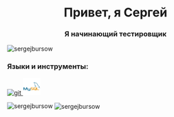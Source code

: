 <h1 align="center">Привет, я Сергей</h1>
<h3 align="center">Я начинающий тестировщик</h3>

<p align="left"> <img src="https://komarev.com/ghpvc/?username=sergejbursow&label=Profile%20views&color=0e75b6&style=flat " alt="sergejbursow" /> </p>

<p align="left">
</p>

<h3 align="left"> Языки и инструменты:</h3>
<p align="left"> <a href="https://git-scm.com /" target="_blank" rel="noreferrer"> <img src="https://www.vectorlogo.zone/logos/git-scm/git-scm-icon.svg " alt="git" width="40" height="40"/> </a> <a href="https://www.mysql.com /" target="_blank" rel="noreferrer"> <img src="https://raw.githubusercontent.com/devicons/devicon/master/icons/mysql/mysql-original-wordmark.svg " alt="mysql" width="40" height="40"/> </a> </p>

<p><img align="left" src="https://github-readme-stats.vercel.app/api/top-langs?username=sergejbursow&show_icons=true&locale=en&layout=compact "alt="sergejbursow" /></p>

<p>&nbsp;<img align="center" src="https://github-readme-stats.vercel.app/api?username=sergejbursow&show_icons=true&locale=en " alt="sergejbursow" /></p>
